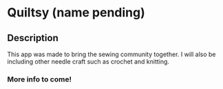 # Quiltsy (name pending)

## Description  

This app was made to bring the sewing community together.  I will also be including other needle craft such as crochet and knitting.  

### More info to come!
